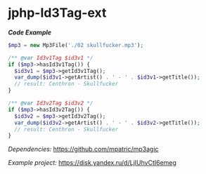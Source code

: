 # jphp-Id3Tag-ext

***Code Example***

```php
$mp3 = new Mp3File('./02 skullfucker.mp3');

/** @var Id3v1Tag $id3v1 */
if ($mp3->hasId3v1Tag()) {
  $id3v1 = $mp3->getId3v1Tag();
  var_dump($id3v1->getArtist() . ' - ' . $id3v1->getTitle());
  // result: Centhron - Skullfucker
}

/** @var Id3v2Tag $id3v2 */
if ($mp3->hasId3v2Tag()) {
  $id3v2 = $mp3->getId3v2Tag();
  var_dump($id3v2->getArtist() . ' - ' . $id3v2->getTitle());
  // result: Centhron - Skullfucker
}
```
*Dependencies:* https://github.com/mpatric/mp3agic

*Example project:* https://disk.yandex.ru/d/LjIUhvCtI6emeg
